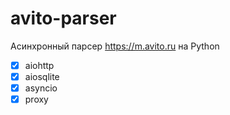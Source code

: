 # avito-parser

Асинхронный парсер https://m.avito.ru на Python

- [x] aiohttp
- [x] aiosqlite
- [x] asyncio
- [x] proxy
